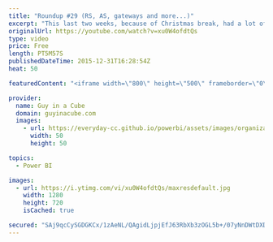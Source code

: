 ```yaml
---
title: "Roundup #29 (RS, AS, gateways and more...)"
excerpt: "This last two weeks, because of Christmas break, had a lot of items which included the CTP 3.2 release of Microsoft SQL Server, along with updates for the Power BI Gateway for enterprises. Also, a little fun with some Star Wars data in Power BI.  Introducing mobile reports and a brand-new web portal"
originalUrl: https://youtube.com/watch?v=xu0W4ofdtQs
type: video
price: Free
length: PT5M57S
publishedDateTime: 2015-12-31T16:28:54Z
heat: 50

featuredContent: "<iframe width=\"800\" height=\"500\" frameborder=\"0\" src=\"https://www.youtube.com/embed/xu0W4ofdtQs\" allow=\"accelerometer; autoplay; encrypted-media; gyroscope; picture-in-picture\" allowfullscreen></iframe>"

provider:
  name: Guy in a Cube
  domain: guyinacube.com
  images:
    - url: https://everyday-cc.github.io/powerbi/assets/images/organizations/guyinacube.com-50x50.jpg
      width: 50
      height: 50

topics:
  - Power BI

images:
  - url: https://i.ytimg.com/vi/xu0W4ofdtQs/maxresdefault.jpg
    width: 1280
    height: 720
    isCached: true

secured: "SAj9qcCySGDGKCx/1zAeNL/QAgidLjpjEfJ63RbXb3zOGL5b+/07yNnDWtDXDq8YBMdQhIRWN/8aB3Yy3Vn3MFAyYcY+Vvs4LCGt2NCptaIl5ll7RCBm1WdX4krzWUrJXi4XEQkmvLCDpq4NC9uqTArrdo1cGunm6aeg5Z0Ur7mRk+9dmibe9pRkItIIYbO3zwALKb/Vh0wIuAQ7qFmFGaT8//rzz9IPtOh8W+BkkmVPIV1DE8iif4abgH/QfnyklNGpaNdEFRqu+BYhVbjdgFpDOvY4f4Y67zy8YZX3HpKVYYGzarTxxAbDd2DlKRXG0Ze9AWON7x7ylNJl0baX9rpwrS2TV8YmHdrQ+QOfJdvpNgbBDefxUcMdOmkFaXG3tvog6hhCtSKwULOgaypcSKXLp/sShqnALQqHtIUPtds=;oFrTACUQ33i/ZvugoIYffA=="
---
```



